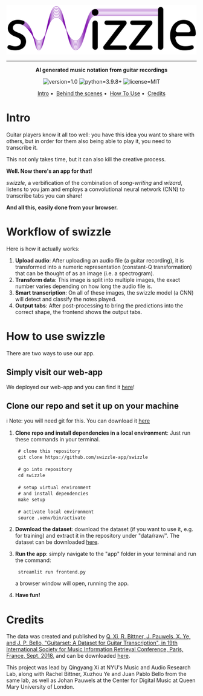 <p align=center>
    <a href="www.google.com" target="_blank"><img src="app/media/swizzle_logo_light.png" alt="swizzle-logo"></a>
</p>

---

<p align=center>
<b>AI generated music notation from guitar recordings</b>
</p>
<p align=center>
<img src="https://img.shields.io/static/v1?label=version&message=1.0&color=blueviolet" alt="version=1.0">
    <img src="https://img.shields.io/static/v1?label=python&message=v3.9.8&color=g" alt="python=3.9.8+">
    <img src="https://img.shields.io/static/v1?label=license&message=MIT&color=blue" alt="license=MIT">
</p>

<p align=center>
    <a href="#intro">Intro</a>&nbsp;&bullet;&nbsp;
    <a href="#bts">Behind the scenes</a>&nbsp;&bullet;&nbsp;
    <a href="#use">How To Use</a>&nbsp;&bullet;&nbsp;
    <a href="#ref">Credits</a>
</p>

<a id="intro"></a>

# Intro
Guitar players know it all too well: you have this idea you want to share with others, but in order for them also being able to play it, you need to transcribe it.

This not only takes time, but it can also kill the creative process.

**Well. Now there's an app for that!**

*swizzle*, a verbification of the combination of *song-writing* and *wizard*, listens to you jam and employs a convolutional neural network (CNN) to transcribe tabs you can share!

**And all this, easily done from your browser.**

<a id="bts"></a>

# Workflow of swizzle
Here is how it actually works:

1. **Upload audio**: After uploading an audio file (a guitar recording), it is transformed into a numeric representation (constant-Q transformation) that can be thought of as an image (i.e. a spectrogram).
1. **Transform data**: This image is split into multiple images, the exact number varies depending on how long the audio file is.
1. **Smart transcription**: On all of these images, the swizzle model (a CNN) will detect and classify the notes played.
1. **Output tabs**: After post-processing to bring the predictions into the correct shape, the frontend shows the output tabs.

<a id="use"></a>

# How to use swizzle

There are two ways to use our app.

## Simply visit our web-app
We deployed our web-app and you can find it [here](www.google.com)!

## Clone our repo and set it up on your machine

:information_source: Note: you will need git for this. You can download it <a href="https://www.git-scm.com">here</a>

1. **Clone repo and install dependencies in a local environment**: Just run these commands in your terminal.


        # clone this repository
        git clone https://github.com/swizzle-app/swizzle

        # go into repository
        cd swizzle

        # setup virtual environment
        # and install dependencies
        make setup

        # activate local environment
        source .venv/bin/activate

2. **Download the dataset**: download the dataset (if you want to use it, e.g. for training) and extract it in the repository under "data/raw/". The dataset can be downloaded [here](https://guitarset.weebly.com).

3. **Run the app**: simply navigate to the "app" folder in your terminal and run the command:

        streamlit run frontend.py

    a browser window will open, running the app.

4. **Have fun!**

    
<a id="ref"></a>

# Credits
The data was created and published by [Q. Xi, R. Bittner, J. Pauwels, X. Ye, and J. P. Bello, "​Guitarset: A Dataset for Guitar Transcription", in 19th International Society for Music Information Retrieval Conference, Paris, France, Sept. 2018.](https://guitarset.weebly.com/uploads/1/2/1/6/121620128/xi_ismir_2018.pdf) and can be downloaded [here](https://guitarset.weebly.com).

This project was lead by Qingyang Xi at NYU's Music and Audio Research Lab, along with Rachel Bittner, Xuzhou Ye and Juan Pablo Bello from the same lab, as well as Johan Pauwels at the Center for Digital Music at Queen Mary University of London.

